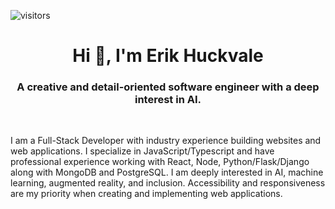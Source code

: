 ![visitors](https://vbr.wocr.tk/badge?page_id=huck-tech.huck-tech&color=00cf00)

<h1 align="center">Hi 👋, I'm Erik Huckvale</h1>
<h3 align="center">A creative and detail-oriented software engineer with a deep interest in AI.</h3>
<br>
<p align="left">I am a Full-Stack Developer with industry experience building websites and web applications. I specialize in JavaScript/Typescript and have professional experience working with React, Node, Python/Flask/Django along with MongoDB and PostgreSQL.
I am deeply interested in AI, machine learning, augmented reality, and inclusion. Accessibility and responsiveness are my priority when creating and implementing web applications.</p>


<!-- **huck-tech/huck-tech** is a ✨ _special_ ✨ repository because its `README.md` (this file) appears on your GitHub profile.

Here are some ideas to get you started:

- 🔭 I’m currently working on ...
- 🌱 I’m currently learning ...
- 👯 I’m looking to collaborate on ...
- 🤔 I’m looking for help with ...
- 💬 Ask me about ...
- 📫 How to reach me: ...
- 😄 Pronouns: ...
- ⚡ Fun fact: ...
 -->

